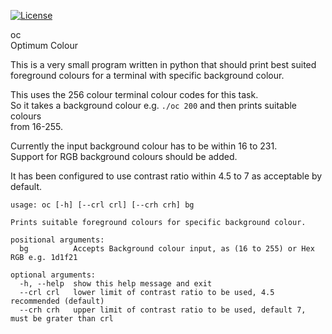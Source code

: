 [![License](https://img.shields.io/badge/License-BSD_3--Clause-blue.svg)](https://opensource.org/licenses/BSD-3-Clause)

oc\
Optimum Colour

This is a very small program written in python that should print best suited\
foreground colours for a terminal with specific background colour.

This uses the 256 colour terminal colour codes for this task.\
So it takes a background colour e.g. `./oc 200` and then prints suitable colours\
from 16-255.

Currently the input background colour has to be within 16 to 231.\
Support for RGB background colours should be added.

It has been configured to use contrast ratio within 4.5 to 7 as acceptable by\
default.

```
usage: oc [-h] [--crl crl] [--crh crh] bg

Prints suitable foreground colours for specific background colour.

positional arguments:
  bg          Accepts Background colour input, as (16 to 255) or Hex RGB e.g. 1d1f21

optional arguments:
  -h, --help  show this help message and exit
  --crl crl   lower limit of contrast ratio to be used, 4.5 recommended (default)
  --crh crh   upper limit of contrast ratio to be used, default 7, must be grater than crl
```
